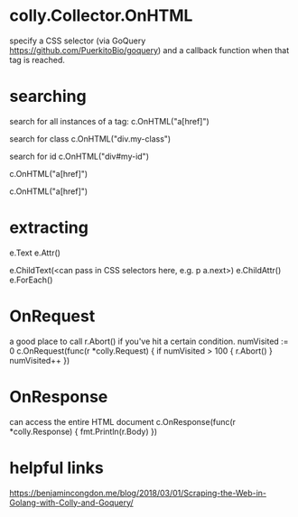 # colly.Collector.OnHTML
specify a CSS selector (via GoQuery https://github.com/PuerkitoBio/goquery) and a callback function when that tag is reached.

# searching
search for all instances of a tag:
c.OnHTML("a[href]")

search for class
c.OnHTML("div.my-class")

search for id
c.OnHTML("div#my-id")


c.OnHTML("a[href]")


c.OnHTML("a[href]")


# extracting
e.Text
e.Attr()

e.ChildText(<can pass in CSS selectors here, e.g. p a.next>)
e.ChildAttr()
e.ForEach()


# OnRequest
a good place to call r.Abort() if you've hit a certain condition.
numVisited := 0
c.OnRequest(func(r *colly.Request) {
    if numVisited > 100 {
        r.Abort()
    }
    numVisited++
})


# OnResponse
can access the entire HTML document
c.OnResponse(func(r *colly.Response) {
    fmt.Println(r.Body)
})



# helpful links
https://benjamincongdon.me/blog/2018/03/01/Scraping-the-Web-in-Golang-with-Colly-and-Goquery/